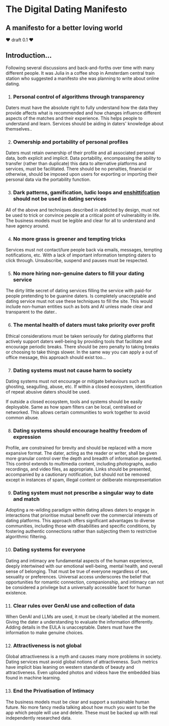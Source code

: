 # The Digital Dating Manifesto

## A manifesto for a better loving world
❤️ draft 0.1 ❤️

## Introduction…

Following several discussions and back-and-forths over time with many different people. It was Julia in a coffee shop in Amsterdam central train station who suggested a manifesto she was planning to write about online dating.


1. ### **Personal control of algorithms through transparency** 

Daters must have the absolute right to fully understand how the data they provide affects what is recommended and how changes influence different aspects of the matches and their experience. This helps people to understand and learn. Services should be aiding in daters' knowledge about themselves.. 

2. ### **Ownership and portability of personal profiles**

Daters must retain ownership of their profile and all associated personal data, both explicit and implicit. Data portability, encompassing the ability to transfer (rather than duplicate) this data to alternative platforms and services, must be facilitated. There should be no penalties, financial or otherwise, should be imposed upon users for exporting or importing their personal data via the portability function. 

3. ### **Dark patterns, gamification, ludic loops and [enshittifcation](https://en.wikipedia.org/wiki/Enshittification) should not be used in dating services**

All of the above and techniques described in addicted by design, must not be used to trick or convince people at a critical point of vulnerability in life. The business models must be legible and clear for all to understand and have agency around. 

4. ### **No more grass is greener and tempting tricks**

Services must not contact/lure people back via emails, messages, tempting notifications, etc. With a lack of important information tempting daters to click through. Unsubscribe, suspend and pauses must be respected.

5. ### **No more hiring non-genuine daters to fill your dating service** 

The dirty little secret of dating services filling the service with paid-for people pretending to be guanine daters. Is completely unacceptable and dating service must not use these techniques to fill the site. This would include non-human entities such as bots and AI unless made clear and transparent to the dater..  

6. ### **The mental health of daters must take priority over profit**

Ethical considerations must be taken seriously for dating platforms that actively support daters well-being by providing tools that facilitate and encourage periodic breaks. There should be zero penalty to taking breaks or choosing to take things slower. In the same way you can apply a out of office message, this approach should exist too... 

7. ### **Dating systems must not cause harm to society**

Dating systems must not encourage or mitigate behaviours such as ghosting, seagulling, abuse, etc. If within a closed ecosystem, identification of repeat abusive daters should be used.
       
If outside a closed ecosystem, tools and systems should be easily deployable. Same as how spam filters can be local, centralised or networked. This allows certain communities to work together to avoid common abuse. 

8. ### **Dating systems should encourage healthy freedom of expression** 

Profile, are constrained for brevity and should be replaced with a more expansive format. The dater, acting as the reader or writer, shall be given more granular control over the depth and breadth of information presented. This control extends to multimedia content, including photographs, audio recordings, and video files, as appropriate. Links should be presented, accompanied by a cautionary notification, but should not be removed except in instances of spam, illegal content or deliberate misrepresentation

9. ### **Dating system must not prescribe a singular way to date and match** 

Adopting a re-wilding paradigm within dating allows daters to engage in interactions that prioritise mutual benefit over the commercial interests of dating platforms. This approach offers significant advantages to diverse communities, including those with disabilities and specific conditions, by fostering authentic connections rather than subjecting them to restrictive algorithmic filtering.

10. ### **Dating systems for everyone**

Dating and intimacy are fundamental aspects of the human experience, deeply intertwined with our emotional well-being, mental health, and overall sense of belonging. That must be true of everyone regardless of sex, sexuality or preferences. Universal access underscores the belief that opportunities for romantic connection, companionship, and intimacy can not be considered a privilege but a universally accessible facet for human existence. 

11. ### **Clear rules over GenAI use and collection of data**

When GenAI and LLMs are used, it must be clearly labelled at the moment. Giving the dater a understanding to evaluate the information differently. Adding details in the EULA is unacceptable. Daters must have the information to make genuine choices.  

12. ### **Attractiveness is not global**

Global attractiveness is a myth and causes many more problems in society. Dating services must avoid global notions of attractiveness. Such metrics have implicit bias leaning on western standards of beauty and attractiveness. Even uploaded photos and videos have the embedded bias found in machine learning.

13. ### **End the Privatisation of Intimacy**

The business models must be clear and support a sustainable human future. No more fancy media talking about how much you want to be the app which people will use and delete. These must be backed up with real independently researched data. 
